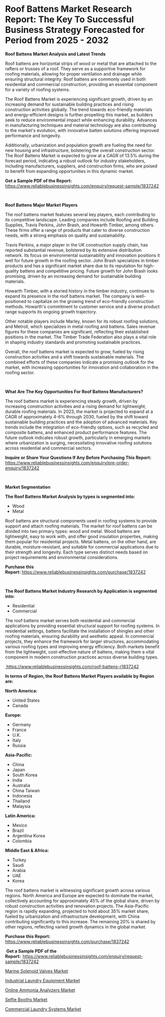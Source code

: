 <p><h1>Roof Battens Market Research Report: The Key To Successful Business Strategy Forecasted for Period from 2025 - 2032</h1></p><p><strong>Roof Battens Market Analysis and Latest Trends</strong></p>
<p><p>Roof battens are horizontal strips of wood or metal that are attached to the rafters or trusses of a roof. They serve as a supportive framework for roofing materials, allowing for proper ventilation and drainage while ensuring structural integrity. Roof battens are commonly used in both residential and commercial construction, providing an essential component for a variety of roofing systems.</p><p>The Roof Battens Market is experiencing significant growth, driven by an increasing demand for sustainable building practices and rising construction activities globally. The trend towards eco-friendly materials and energy-efficient designs is further propelling this market, as builders seek to reduce environmental impact while enhancing durability. Advances in manufacturing techniques and material technology are also contributing to the market's evolution, with innovative batten solutions offering improved performance and longevity.</p><p>Additionally, urbanization and population growth are fueling the need for new housing and infrastructure, bolstering the overall construction sector. The Roof Battens Market is expected to grow at a CAGR of 13.5% during the forecast period, indicating a robust outlook for industry stakeholders, including manufacturers, suppliers, and construction firms, who are poised to benefit from expanding opportunities in this dynamic market.</p></p>
<p><strong>Get a Sample PDF of the Report:&nbsp;</strong> <a href="https://www.reliablebusinessinsights.com/enquiry/request-sample/1837242?utm_campaign=118&utm_medium=2&utm_source=Github&utm_content=ia&utm_term=11042025&utm_id=roof-battens">https://www.reliablebusinessinsights.com/enquiry/request-sample/1837242</a></p>
<p>&nbsp;</p>
<p><strong>Roof Battens Major Market Players</strong></p>
<p><p>The roof battens market features several key players, each contributing to its competitive landscape. Leading companies include Roofing and Building Supplies, Travis Perkins, John Brash, and Howarth Timber, among others. These firms offer a range of products that cater to diverse construction needs, with a strong emphasis on quality and sustainability.</p><p>Travis Perkins, a major player in the UK construction supply chain, has reported substantial revenue, bolstered by its extensive distribution network. Its focus on environmental sustainability and innovation positions it well for future growth in the roofing sector. John Brash specializes in timber products and has a significant market share due to its reputation for high-quality battens and competitive pricing. Future growth for John Brash looks promising, driven by an increasing demand for sustainable building materials.</p><p>Howarth Timber, with a storied history in the timber industry, continues to expand its presence in the roof battens market. The company is well-positioned to capitalize on the growing trend of eco-friendly construction methods. Howarth's commitment to customer service and a diverse product range supports its ongoing growth trajectory.</p><p>Other notable players include Marley, known for its robust roofing solutions, and Metroll, which specializes in metal roofing and battens. Sales revenue figures for these companies are significant, reflecting their established positions in the market. The Timber Trade Federation also plays a vital role in shaping industry standards and promoting sustainable practices.</p><p>Overall, the roof battens market is expected to grow, fueled by rising construction activities and a shift towards sustainable materials. The combined efforts of these companies indicate a promising outlook for the market, with increasing opportunities for innovation and collaboration in the roofing sector.</p></p>
<p>&nbsp;</p>
<p><strong>What Are The Key Opportunities For Roof Battens Manufacturers?</strong></p>
<p><p>The roof battens market is experiencing steady growth, driven by increasing construction activities and a rising demand for lightweight, durable roofing materials. In 2023, the market is projected to expand at a CAGR of approximately 4-6% through 2030, fueled by the shift toward sustainable building practices and the adoption of advanced materials. Key trends include the integration of eco-friendly options, such as recycled and composite battens, and enhanced product performance features. The future outlook indicates robust growth, particularly in emerging markets where urbanization is surging, necessitating innovative roofing solutions across residential and commercial sectors.</p></p>
<p><strong>Inquire or Share Your Questions If Any Before Purchasing This Report:</strong> <a href="https://www.reliablebusinessinsights.com/enquiry/pre-order-enquiry/1837242?utm_campaign=118&utm_medium=2&utm_source=Github&utm_content=ia&utm_term=11042025&utm_id=roof-battens">https://www.reliablebusinessinsights.com/enquiry/pre-order-enquiry/1837242</a></p>
<p>&nbsp;</p>
<p><strong>Market Segmentation</strong></p>
<p><strong>The Roof Battens Market Analysis by types is segmented into:</strong></p>
<p><ul><li>Wood</li><li>Metal</li></ul></p>
<p><p>Roof battens are structural components used in roofing systems to provide support and attach roofing materials. The market for roof battens can be divided into two primary types: wood and metal. Wood battens are lightweight, easy to work with, and offer good insulation properties, making them popular for residential projects. Metal battens, on the other hand, are durable, moisture-resistant, and suitable for commercial applications due to their strength and longevity. Each type serves distinct needs based on project requirements and environmental considerations.</p></p>
<p><strong>Purchase this Report:&nbsp;</strong><a href="https://www.reliablebusinessinsights.com/purchase/1837242?utm_campaign=118&utm_medium=2&utm_source=Github&utm_content=ia&utm_term=11042025&utm_id=roof-battens">https://www.reliablebusinessinsights.com/purchase/1837242</a></p>
<p>&nbsp;</p>
<p><strong>The Roof Battens Market Industry Research by Application is segmented into:</strong></p>
<p><ul><li>Residential</li><li>Commercial</li></ul></p>
<p><p>The roof battens market serves both residential and commercial applications by providing essential structural support for roofing systems. In residential settings, battens facilitate the installation of shingles and other roofing materials, ensuring durability and aesthetic appeal. In commercial projects, they enhance the framework for larger structures, accommodating various roofing types and improving energy efficiency. Both markets benefit from the lightweight, cost-effective nature of battens, making them a vital component in modern construction practices across diverse building types.</p></p>
<p><a href="https://www.reliablebusinessinsights.com/roof-battens-r1837242?utm_campaign=118&utm_medium=2&utm_source=Github&utm_content=ia&utm_term=11042025&utm_id=roof-battens">&nbsp;https://www.reliablebusinessinsights.com/roof-battens-r1837242</a></p>
<p><strong>In terms of Region, the Roof Battens Market Players available by Region are:</strong></p>
<p>
    <p> <strong> North America: </strong>
        <ul>
            <li>United States</li>
            <li>Canada</li>
        </ul>
        </p> 
    <p> <strong> Europe: </strong>
        <ul>
            <li>Germany</li>
            <li>France</li>
            <li>U.K.</li>
            <li>Italy</li>
            <li>Russia</li>
        </ul>
        </p> 
    <p> <strong> Asia-Pacific: </strong>
        <ul>
            <li>China</li>
            <li>Japan</li>
            <li>South Korea</li>
            <li>India</li>
            <li>Australia</li>
            <li>China Taiwan</li>
            <li>Indonesia</li>
            <li>Thailand</li>
            <li>Malaysia</li>
        </ul>
        </p> 
    <p> <strong> Latin America: </strong>
        <ul>
            <li>Mexico</li>
            <li>Brazil</li>
            <li>Argentina Korea</li>
            <li>Colombia</li>
        </ul>
        </p> 
    <p> <strong> Middle East & Africa: </strong>
        <ul>
            <li>Turkey</li>
            <li>Saudi</li>
            <li>Arabia</li>
            <li>UAE</li>
            <li>Korea</li>
        </ul>
    </p>
    </p>
<p><p>The roof battens market is witnessing significant growth across various regions. North America and Europe are expected to dominate the market, collectively accounting for approximately 45% of the global share, driven by robust construction activities and renovation projects. The Asia-Pacific region is rapidly expanding, projected to hold about 35% market share, fueled by urbanization and infrastructure development, with China contributing significantly to this increase. The remaining 20% is shared by other regions, reflecting varied growth dynamics in the global market.</p></p>
<p><strong>Purchase this Report: </strong><a href="https://www.reliablebusinessinsights.com/purchase/1837242?utm_campaign=118&utm_medium=2&utm_source=Github&utm_content=ia&utm_term=11042025&utm_id=roof-battens">https://www.reliablebusinessinsights.com/purchase/1837242</a></p>
<p>&nbsp;<strong>Get a Sample PDF of the Report:&nbsp;&nbsp;</strong><a href="https://www.reliablebusinessinsights.com/enquiry/request-sample/1837242?utm_campaign=118&utm_medium=2&utm_source=Github&utm_content=ia&utm_term=11042025&utm_id=roof-battens">https://www.reliablebusinessinsights.com/enquiry/request-sample/1837242</a></p>
<p><strong></strong></p>
<p><p><a href="https://github.com/abantolemox08/Market-Research-Report-List-1/blob/main/marine-solenoid-valves-market.md?utm_campaign=118&utm_medium=2&utm_source=Github&utm_content=ia&utm_term=11042025&utm_id=roof-battens">Marine Solenoid Valves Market</a></p><p><a href="https://github.com/felishtimoti/Market-Research-Report-List-1/blob/main/industrial-laundry-equipment-market.md?utm_campaign=118&utm_medium=2&utm_source=Github&utm_content=ia&utm_term=11042025&utm_id=roof-battens">Industrial Laundry Equipment Market</a></p><p><a href="https://github.com/popupioo/Market-Research-Report-List-1/blob/main/online-ammonia-analyzers-market.md?utm_campaign=118&utm_medium=2&utm_source=Github&utm_content=ia&utm_term=11042025&utm_id=roof-battens">Online Ammonia Analyzers Market</a></p><p><a href="https://github.com/briandahm87/Market-Research-Report-List-1/blob/main/selfie-booths-market.md?utm_campaign=118&utm_medium=2&utm_source=Github&utm_content=ia&utm_term=11042025&utm_id=roof-battens">Selfie Booths Market</a></p><p><a href="https://github.com/muhjanaidu/Market-Research-Report-List-1/blob/main/commercial-laundry-systems-market.md?utm_campaign=118&utm_medium=2&utm_source=Github&utm_content=ia&utm_term=11042025&utm_id=roof-battens">Commercial Laundry Systems Market</a></p></p>